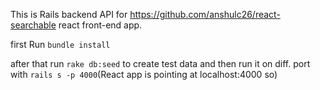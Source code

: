This is Rails backend API for https://github.com/anshulc26/react-searchable react front-end app.

first Run `bundle install` 

after that run `rake db:seed` to create test data and then run it on diff. port with `rails s -p 4000`(React app is pointing at localhost:4000 so)
